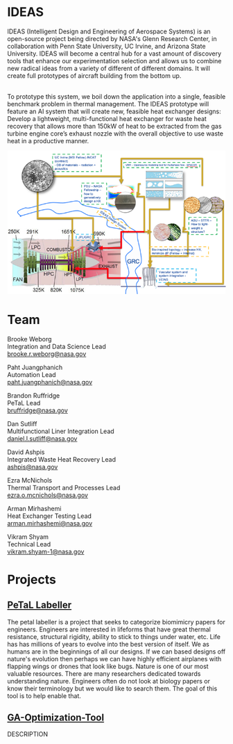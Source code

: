 # IDEAS
IDEAS (Intelligent Design and Engineering of Aerospace Systems) is an open-source project being directed by NASA's Glenn Research Center, in collaboration with Penn State University, UC Irvine, and Arizona State University. IDEAS will become a central hub for a vast amount of discovery tools that enhance our experimentation selection and allows us to combine new radical ideas from a variety of different of different domains. It will create full prototypes of aircraft building from the bottom up.</br></br>

To prototype this system, we boil down the application into a single, feasible benchmark problem in thermal management. The IDEAS prototype will feature an AI system that will create new, feasible heat exchanger designs:</br>
Develop a lightweight, multi-functional heat exchanger for waste heat recovery that allows more than 150kW of heat to be extracted from the gas turbine engine core’s exhaust nozzle with the overall objective to use waste heat in a productive manner.</br>

![Alt text](HeatExchanger.png?raw=true "Heat Exchanger Summary")

# Team
Brooke Weborg</br>
Integration and Data Science Lead</br>
brooke.r.weborg@nasa.gov</br>

Paht Juangphanich</br>
Automation Lead</br>
paht.juangphanich@nasa.gov</br>

Brandon Ruffridge</br>
PeTaL Lead</br>
bruffridge@nasa.gov</br>

Dan Sutliff</br>
Multifunctional Liner Integration Lead</br>
daniel.l.sutliff@nasa.gov</br>

David Ashpis</br>
Integrated Waste Heat Recovery Lead</br>
ashpis@nasa.gov</br>

Ezra McNichols</br>
Thermal Transport and Processes Lead</br>
ezra.o.mcnichols@nasa.gov</br>

Arman Mirhashemi</br>
Heat Exchanger Testing Lead</br>
arman.mirhashemi@nasa.gov</br>

Vikram Shyam</br>
Technical Lead</br>
vikram.shyam-1@nasa.gov</br>

# Projects
## <a href="https://github.com/nasa-petal/PeTaL-labeller">PeTaL Labeller</a>
The petal labeller is a project that seeks to categorize biomimicry papers for engineers. Engineers are interested in lifeforms that have great thermal resistance, structural rigidity, ability to stick to things under water, etc. Life has has millions of years to evolve into the best version of itself. We as humans are in the beginnings of all our designs. If we can based designs off nature's evolution then perhaps we can have highly efficient airplanes with flapping wings or drones that look like bugs. Nature is one of our most valuable resources. There are many researchers dedicated towards understanding nature. Engineers often do not look at biology papers or know their terminology but we would like to search them. The goal of this tool is to help enable that.

## <a href="https://github.com/BashirMekki/GA-Optimization-Tool">GA-Optimization-Tool</a>
DESCRIPTION
